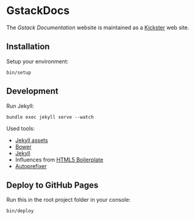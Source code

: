 # GstackDocs

The _Gstack Documentation_ website is maintained as a
[Kickster](http://kickster.nielsenramon.com/) web site.

## Installation

Setup your environment:

    bin/setup

## Development

Run Jekyll:

    bundle exec jekyll serve --watch

Used tools:
  - [Jekyll assets](https://github.com/jekyll/jekyll-assets)
  - [Bower](http://bower.io/)
  - [Jekyll](http://jekyllrb.com/)
  - Influences from [HTML5 Boilerplate](https://html5boilerplate.com/)
  - [Autoprefixer](https://github.com/postcss/autoprefixer)

## Deploy to GitHub Pages

Run this in the root project folder in your console:

    bin/deploy
